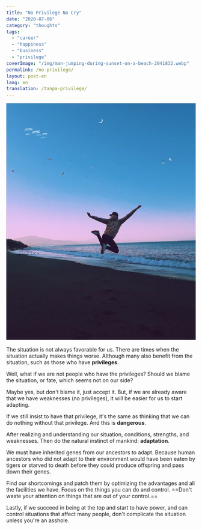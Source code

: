 ```yaml
---
title: "No Privilege No Cry"
date: "2020-07-06"
category: "thoughts"
tags:
  - "career"
  - "happiness"
  - "business"
  - "privilege"
coverImage: "/img/man-jumping-during-sunset-on-a-beach-2041832.webp"
permalink: /no-privilege/
layout: post-en
lang: en
translation: /tanpa-privilege/
---
```


![](/img/man-jumping-during-sunset-on-a-beach-2041832.webp)

The situation is not always favorable for us. There are times when the situation actually makes things worse. Although many also benefit from the situation, such as those who have **privileges**.

Well, what if we are not people who have the privileges? Should we blame the situation, or fate, which seems not on our side?

Maybe yes, but don't blame it, just accept it. But, if we are already aware that we have weaknesses (no privileges), it will be easier for us to start adapting.

If we still insist to have that privilege, it's the same as thinking that we can do nothing without that privilege. And this is **dangerous**.

After realizing and understanding our situation, conditions, strengths, and weaknesses. Then do the natural instinct of mankind: **adaptation**.

We must have inherited genes from our ancestors to adapt. Because human ancestors who did not adapt to their environment would have been eaten by tigers or starved to death before they could produce offspring and pass down their genes.

Find our shortcomings and patch them by optimizing the advantages and all the facilities we have. Focus on the things you can do and control. ==Don't waste your attention on things that are out of your control.==

Lastly, if we succeed in being at the top and start to have power, and can control situations that affect many people, don't complicate the situation unless you're an asshole.
